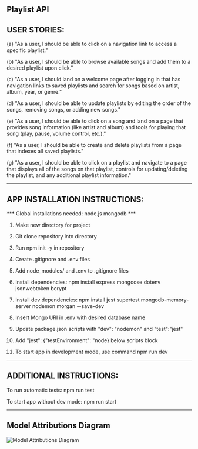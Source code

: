 ## Playlist API 

## USER STORIES:

(a) "As a user, I should be able to click on a navigation link to access a specific playlist."

(b) "As a user, I should be able to browse available songs and add them to a desired playlist upon click."

(c) "As a user, I should land on a welcome page after logging in that has navigation links to saved playlists and search for songs based on artist, album, year, or genre."

(d) "As a user, I should be able to update playlists by editing the order of the songs, removing songs, or adding new songs."

(e) "As a user, I should be able to click on a song and land on a page that provides song information (like artist and album) and tools for playing that song (play, pause, volume control, etc.)."

(f) "As a user, I should be able to create and delete playlists from a page that indexes all saved playlists."

(g) "As a user, I should be able to click on a playlist and navigate to a page that displays all of the songs on that playlist, controls for updating/deleting the playlist, and any additional playlist information."

----

## APP INSTALLATION INSTRUCTIONS:

*** Global installations needed: node.js mongodb ***

1. Make new directory for project

2. Git clone repository into directory

3. Run npm init -y in repository

4. Create .gitignore and .env files

5. Add node_modules/ and .env to .gitignore files

6. Install dependencies: npm install express mongoose dotenv jsonwebtoken bcrypt

7. Install dev dependencies: npm install jest supertest mongodb-memory-server nodemon morgan --save-dev

8. Insert Mongo URI in .env with desired database name

9. Update package.json scripts with "dev": "nodemon" and "test":"jest"

10. Add "jest": {"testEnvironment": "node} below scripts block

11. To start app in development mode, use command npm run dev

----

## ADDITIONAL INSTRUCTIONS:

To run automatic tests: npm run test

To start app without dev mode: npm run start

----

## Model Attributions Diagram

![Model Attributions Diagram](https://i.imgur.com/OzQmbtm.png)